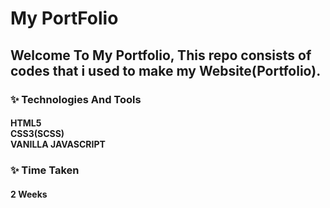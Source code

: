 # My PortFolio
## Welcome To My Portfolio, This repo consists of codes that i used to make my Website(Portfolio).
### ✨ Technologies And Tools
#### HTML5 <br> CSS3(SCSS) <br> VANILLA JAVASCRIPT 
### ✨ Time Taken 
#### 2 Weeks
